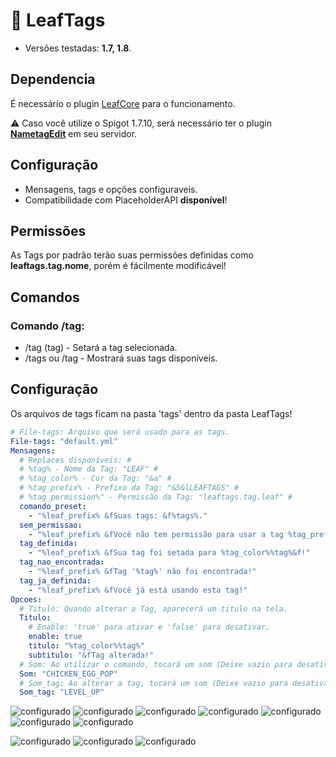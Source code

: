 # 💜 LeafTags
* Versões testadas: **1.7, 1.8**.

## Dependencia
É necessário o plugin [LeafCore](https://github.com/leafcodebr/LeafCore/releases/tag/Downloads) para o funcionamento.

⚠️ Caso você utilize o Spigot 1.7.10, será necessário ter o plugin **[NametagEdit](https://www.spigotmc.org/resources/nametagedit.3836/)** em seu servidor.

## Configuração
* Mensagens, tags e opções configuraveis.
* Compatibilidade com PlaceholderAPI **disponível**!

## Permissões
As Tags por padrão terão suas permissões definidas como **leaftags.tag.nome**, porém é fácilmente modificável! 

## Comandos
### Comando /tag:
* /tag (tag) - Setará a tag selecionada.
* /tags ou /tag - Mostrará suas tags disponíveis.

## Configuração
Os arquivos de tags ficam na pasta 'tags' dentro da pasta LeafTags!
```yml
# File-tags: Arquivo que será usado para as tags.
File-tags: "default.yml"
Mensagens:
  # Replaces disponíveis: #
  # %tag% - Nome da Tag: "LEAF" #
  # %tag_color% - Cor da Tag: "&a" #
  # %tag_prefix% - Prefixo da Tag: "&5&lLEAFTAGS" #
  # %tag_permission%" - Permissão da Tag: "leaftags.tag.leaf" #
  comando_preset:
    - "%leaf_prefix% &fSuas tags: &f%tags%."
  sem_permissao:
    - "%leaf_prefix% &fVocê não tem permissão para usar a tag %tag_prefix%&f!"
  tag_definida:
    - "%leaf_prefix% &fSua tag foi setada para %tag_color%%tag%&f!"
  tag_nao_encontrada:
    - "%leaf_prefix% &fTag '%tag%' não foi encontrada!"
  tag_ja_definida:
    - "%leaf_prefix% &fVocê já está usando esta tag!"
Opcoes:
  # Titulo: Quando alterar a Tag, aparecerá um titulo na tela.
  Titulo:
    # Enable: 'true' para ativar e 'false' para desativar.
    enable: true
    titulo: "%tag_color%%tag%"
    subtitulo: "&fTag alterada!"
  # Som: Ao utilizar o comando, tocará um som (Deixe vazio para desativar)
  Som: "CHICKEN_EGG_POP"
  # Som_tag: Ao alterar a tag, tocará um som (Deixe vazio para desativar)
  Som_tag: "LEVEL_UP"
```
![configurado](https://cdn.discordapp.com/attachments/967197530351865886/969372484451336222/javaw_zREkkr5Ox4.png)
![configurado](https://cdn.discordapp.com/attachments/967197530351865886/969372484963016774/javaw_rIFJtg3AAM.png)
![configurado](https://cdn.discordapp.com/attachments/967197530351865886/969372485390848020/javaw_rbQzfuiFCf.png)
![configurado](https://cdn.discordapp.com/attachments/967197530351865886/969372485604737074/javaw_ahlf6jzvwS.png)
![configurado](https://cdn.discordapp.com/attachments/967197530351865886/969372485818662942/javaw_Ua9bHyklgf.png)
![configurado](https://cdn.discordapp.com/attachments/967197530351865886/969372486007414794/javaw_9ANh07N2VA.png)
![configurado](https://cdn.discordapp.com/attachments/967197530351865886/969372486632361984/javaw_bPrklne5HK.png)


![configurado](https://cdn.discordapp.com/attachments/967197530351865886/969372484757491722/javaw_Ssv4kY7d8B.png)
![configurado](https://cdn.discordapp.com/attachments/967197530351865886/969372486280048700/javaw_SzqYBRg2dp.png)
![configurado](https://cdn.discordapp.com/attachments/967197530351865886/970103939137683506/unknown.png)
